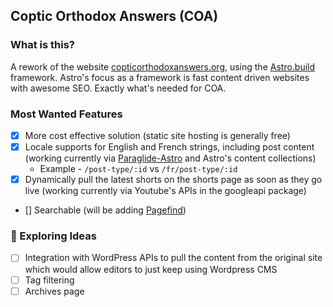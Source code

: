 ## Coptic Orthodox Answers (COA)

### What is this?

A rework of the website [copticorthodoxanswers.org](https://copticorthodoxanswers.org/), using the [Astro.build](https://astro.build/) framework. Astro's focus as a framework is fast content driven websites with awesome SEO. Exactly what's needed for COA.

### Most Wanted Features

-   [x] More cost effective solution (static site hosting is generally free)
-   [x] Locale supports for English and French strings, including post content (working currently via [Paraglide-Astro](https://inlang.com/m/iljlwzfs/paraglide-astro-i18n) and Astro's content collections)
    -   Example - `/post-type/:id` vs `/fr/post-type/:id`
-   [x] Dynamically pull the latest shorts on the shorts page as soon as they go live (working currently via Youtube's APIs in the googleapi package)
-   [] Searchable (will be adding [Pagefind](https://pagefind.app/docs/resources/#using-pagefind-with-a-specific-ssg))

### 🤔 Exploring Ideas

-   [ ] Integration with WordPress APIs to pull the content from the original site which would allow editors to just keep using Wordpress CMS
-   [ ] Tag filtering
-   [ ] Archives page
